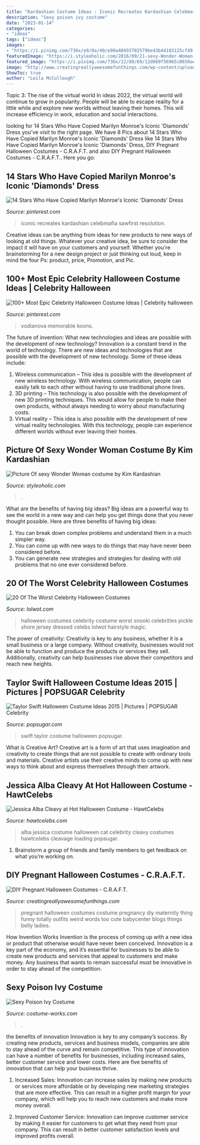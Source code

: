 ```yaml
---
title: "Kardashian Costume Ideas : Iconic Recreates Kardashian Celebmafia Sawfirst Resolution"
description: "Sexy poison ivy costume"
date: "2023-01-14"
categories:
- "ideas"
tags: ["ideas"]
images:
- "https://i.pinimg.com/736x/e9/0a/40/e90a40493702579be43b44103125cf49.jpg"
featuredImage: "https://i.styleoholic.com/2016/09/21-sexy-Wonder-Woman-costume-by-Kim-Kardashian.jpg"
featured_image: "https://i.pinimg.com/736x/12/d0/69/12d069f56965c0650aea797b610d14ed.jpg"
image: "http://www.creatingreallyawesomefunthings.com/wp-content/uploads/2015/09/thing-1.jpg"
ShowToc: true
author: "Leila McCullough"
---
```



Topic 3: The rise of the virtual world
In ideas 2022, the virtual world will continue to grow in popularity. People will be able to escape reality for a little while and explore new worlds without leaving their homes. This will increase efficiency in work, education and social interactions.

	

		
looking for 14 Stars Who Have Copied Marilyn Monroe&#039;s Iconic &#039;Diamonds&#039; Dress you've visit to the right page. We have 8 Pics about 14 Stars Who Have Copied Marilyn Monroe&#039;s Iconic &#039;Diamonds&#039; Dress like 14 Stars Who Have Copied Marilyn Monroe&#039;s Iconic &#039;Diamonds&#039; Dress, DIY Pregnant Halloween Costumes - C.R.A.F.T. and also DIY Pregnant Halloween Costumes - C.R.A.F.T.. Here you go:
		
    
## 14 Stars Who Have Copied Marilyn Monroe&#039;s Iconic &#039;Diamonds&#039; Dress

<img loading=lazy src="https://i.pinimg.com/736x/e9/0a/40/e90a40493702579be43b44103125cf49.jpg" onerror="this.onerror=null;this.src='https://tse2.mm.bing.net/th?id=OIP.hpuiPlq1rizaJNTDCdDoBQHaJQ&amp;pid=15.1';" alt="14 Stars Who Have Copied Marilyn Monroe&#039;s Iconic &#039;Diamonds&#039; Dress">

_Source: pinterest.com_

>iconic recreates kardashian celebmafia sawfirst resolution. 

	

Creative ideas can be anything from ideas for new products to new ways of looking at old things. Whatever your creative idea, be sure to consider the impact it will have on your customers and yourself. Whether you're brainstorming for a new design project or just thinking out loud, keep in mind the four Ps: product, price, Promotion, and Pic.

    
## 100+ Most Epic Celebrity Halloween Costume Ideas | Celebrity Halloween

<img loading=lazy src="https://i.pinimg.com/736x/12/d0/69/12d069f56965c0650aea797b610d14ed.jpg" onerror="this.onerror=null;this.src='https://tse3.mm.bing.net/th?id=OIP.jmFax_CfXoYfCmJjpSfx4gHaLH&amp;pid=15.1';" alt="100+ Most Epic Celebrity Halloween Costume Ideas | Celebrity halloween">

_Source: pinterest.com_

>vodianova memorable koons. 

	

The future of invention: What new technologies and ideas are possible with the development of new technology?
Innovation is a constant trend in the world of technology. There are new ideas and technologies that are possible with the development of new technology. Some of these ideas include: 
1) Wireless communication – This idea is possible with the development of new wireless technology. With wireless communication, people can easily talk to each other without having to use traditional phone lines. 
2) 3D printing – This technology is also possible with the development of new 3D printing techniques. This would allow for people to make their own products, without always needing to worry about manufacturing costs. 
3) Virtual reality – This idea is also possible with the development of new virtual reality technologies. With this technology, people can experience different worlds without ever leaving their homes.

    
## Picture Of Sexy Wonder Woman Costume By Kim Kardashian

<img loading=lazy src="https://i.styleoholic.com/2016/09/21-sexy-Wonder-Woman-costume-by-Kim-Kardashian.jpg" onerror="this.onerror=null;this.src='https://tse4.mm.bing.net/th?id=OIP.zs-MT0IFlioUi9-xTHaNZwAAAA&amp;pid=15.1';" alt="Picture Of sexy Wonder Woman costume by Kim Kardashian">

_Source: styleoholic.com_

>. 

	

What are the benefits of having big ideas?
Big ideas are a powerful way to see the world in a new way and can help you get things done that you never thought possible. Here are three benefits of having big ideas: 
1. You can break down complex problems and understand them in a much simpler way. 
2. You can come up with new ways to do things that may have never been considered before. 
3. You can generate new strategies and strategies for dealing with old problems that no one ever considered before.

    
## 20 Of The Worst Celebrity Halloween Costumes

<img loading=lazy src="http://cdn.lolwot.com/wp-content/uploads/2015/08/20-of-the-worst-celebrity-halloween-costumes-4.jpg" onerror="this.onerror=null;this.src='https://tse1.mm.bing.net/th?id=OIP.US1-u6YWlgvLMm_eb4A9igHaJQ&amp;pid=15.1';" alt="20 Of The Worst Celebrity Halloween Costumes">

_Source: lolwot.com_

>halloween costumes celebrity costume worst snooki celebrities pickle shore jersey dressed celebs lolwot hairstyle magic. 

	

The power of creativity:
Creativity is key to any business, whether it is a small business or a large company. Without creativity, businesses would not be able to function and produce the products or services they sell. Additionally, creativity can help businesses rise above their competitors and reach new heights.

    
## Taylor Swift Halloween Costume Ideas 2015 | Pictures | POPSUGAR Celebrity

<img loading=lazy src="http://media1.popsugar-assets.com/files/2015/10/26/994/n/1922398/9578338b_edit_img_facebook_post_image_file_38476671_1444568400_gClHvT.fbshare.jpg" onerror="this.onerror=null;this.src='https://tse2.mm.bing.net/th?id=OIP.9823ZtNwiR03HQ_loNR7gwHaD4&amp;pid=15.1';" alt="Taylor Swift Halloween Costume Ideas 2015 | Pictures | POPSUGAR Celebrity">

_Source: popsugar.com_

>swift taylor costume halloween popsugar. 

	

What is Creative Art?
Creative art is a form of art that uses imagination and creativity to create things that are not possible to create with ordinary tools and materials. Creative artists use their creative minds to come up with new ways to think about and express themselves through their artwork.

    
## Jessica Alba Cleavy At Hot Halloween Costume - HawtCelebs

<img loading=lazy src="http://www.hawtcelebs.com/wp-content/uploads/2011/11/Jessica-Alba-Cleavage-3.jpg" onerror="this.onerror=null;this.src='https://tse1.mm.bing.net/th?id=OIP.zgdazv9jJYqA9fwJ0nziGgHaJ0&amp;pid=15.1';" alt="Jessica Alba Cleavy at Hot Halloween Costume - HawtCelebs">

_Source: hawtcelebs.com_

>alba jessica costume halloween cat celebrity cleavy costumes hawtcelebs cleavage loading popsugar. 

	

1. Brainstorm a group of friends and family members to get feedback on what you’re working on.

    
## DIY Pregnant Halloween Costumes - C.R.A.F.T.

<img loading=lazy src="http://www.creatingreallyawesomefunthings.com/wp-content/uploads/2015/09/thing-1.jpg" onerror="this.onerror=null;this.src='https://tse1.mm.bing.net/th?id=OIP.5ExVnIFuQUEnW44OafiC3gHaJ3&amp;pid=15.1';" alt="DIY Pregnant Halloween Costumes - C.R.A.F.T.">

_Source: creatingreallyawesomefunthings.com_

>pregnant halloween costumes costume pregnancy diy maternity thing funny totally outfits weird words too cute babycenter blogs things belly ladies. 

	

How Invention Works
Invention is the process of coming up with a new idea or product that otherwise would have never been conceived. Innovation is a key part of the economy, and it’s essential for businesses to be able to create new products and services that appeal to customers and make money. Any business that wants to remain successful must be innovative in order to stay ahead of the competition.

    
## Sexy Poison Ivy Costume

<img loading=lazy src="https://photos.costume-works.com/full/poison_ivy14.jpg" onerror="this.onerror=null;this.src='https://tse1.mm.bing.net/th?id=OIP.VHmhuB7PPtOSnZL7tB3PYQHaKZ&amp;pid=15.1';" alt="Sexy Poison Ivy Costume">

_Source: costume-works.com_

>. 

	

the benefits of innovation
Innovation is key to any company’s success. By creating new products, services and business models, companies are able to stay ahead of the curve and remain competitive. This type of innovation can have a number of benefits for businesses, including increased sales, better customer service and lower costs. Here are five benefits of innovation that can help your business thrive.
1. Increased Sales: Innovation can increase sales by making new products or services more affordable or by developing new marketing strategies that are more effective. This can result in a higher profit margin for your company, which will help you to reach new customers and make more money overall.

2. Improved Customer Service: Innovation can improve customer service by making it easier for customers to get what they need from your company. This can result in better customer satisfaction levels and improved profits overall.



